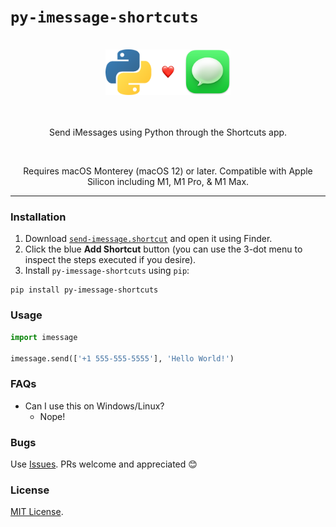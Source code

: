 # `py-imessage-shortcuts`

<div align="center">

<br>
<img src="img/logo.png" width="200">
<br>
<br>
<br>

Send iMessages using Python through the Shortcuts app.

<br>

Requires macOS Monterey (macOS 12) or later. Compatible with Apple Silicon including M1, M1 Pro, & M1 Max.

</div>

---

### Installation

1. Download [`send-imessage.shortcut`](https://github.com/kevinschaich/py-imessage-shortcuts/raw/master/send-imessage.shortcut) and open it using Finder.
2. Click the blue **Add Shortcut** button (you can use the 3-dot menu to inspect the steps executed if you desire).
3. Install `py-imessage-shortcuts` using `pip`:

```
pip install py-imessage-shortcuts
```

### Usage

```python
import imessage

imessage.send(['+1 555-555-5555'], 'Hello World!')
```

### FAQs

* Can I use this on Windows/Linux?
    * Nope!

### Bugs

Use [Issues](https://github.com/kevinschaich/py-imessage-shortcuts/issues). PRs welcome and appreciated 😊

### License

[MIT License](https://github.com/kevinschaich/py-imessage-shortcuts/blob/master/LICENSE).
